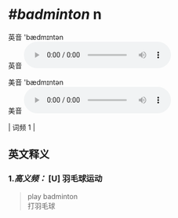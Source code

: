 # ***\#badminton*** n
英音 'bædmɪntən  
英音
<audio src="./media/badminton-B.aac" controls="controls"></audio>

美音 'bædmɪntən  
美音
<audio src="./media/badminton.aac" controls="controls"></audio>



| 词频 1 |  

英文释义
---
### 1.*高义频：* **[U] 羽毛球运动**  

 > play badminton  
 > 打羽毛球    


